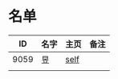 
# 名单

|  ID    |  名字    |  主页    | 备注     |
|  ---- | ----    | ---- | ---- |
|  9059 | 昱     | [self](9059.md)  |      |
|      |      |      |      |


